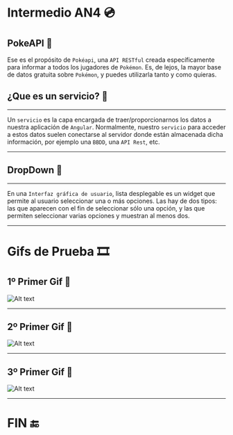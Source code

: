 # Intermedio AN4 💿

## PokeAPI 🐾

Ese es el propósito de `Pokéapi`, una `API RESTful` creada específicamente para informar a todos los jugadores de `Pokémon`. Es, de lejos, la mayor base de datos gratuita sobre `Pokémon`, y puedes utilizarla tanto y como quieras.

## ¿Que es un servicio? 🚽
___

Un `servicio` es la capa encargada de traer/proporcionarnos los datos a nuestra aplicación de `Angular`. Normalmente, nuestro `servicio` para acceder a estos datos suelen conectarse al servidor donde están almacenada dicha información, por ejemplo una `BBDD`, una `API Rest`, etc.

___
## DropDown 📏
___
En una `Interfaz gráfica de usuario`, lista desplegable es un widget que permite al usuario seleccionar una o más opciones. Las hay de dos tipos: las que aparecen con el fin de seleccionar sólo una opción, y las que permiten seleccionar varias opciones y muestran al menos dos.
___


# Gifs de Prueba 🎞

## 1º Primer Gif 🥇
![Alt text](./src/app/Videos/1.gif)
___
## 2º Primer Gif 🥈
![Alt text](./src/app/Videos/2.gif)
___
## 3º Primer Gif 🥉
![Alt text](./src/app/Videos/3.gif)
___

# FIN 🔚
